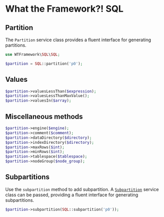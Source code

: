 # What the Framework?! SQL

## Partition
The `Partition` service class provides a fluent interface for generating partitions.
```php
use WTFramework\SQL\SQL;

$partition = SQL::partition('p0');
```

## Values
```php
$partition->valuesLessThan($expression);
$partition->valuesLessThanMaxValue();
$partition->valuesIn($array);
```

## Miscellaneous methods
```php
$partition->engine($engine);
$partition->comment($comment);
$partition->dataDirectory($directory);
$partition->indexDirectory($directory);
$partition->maxRows($int);
$partition->minRows($int);
$partition->tablespace($tablespace);
$partition->nodeGroup($node_group);
```

## Subpartitions
Use the `subpartition` method to add subpartition. A [`Subpartition`](services/subpartition.md) service class can be passed, providing a fluent interface for generating subpartitions.
```php
$partition->subpartition(SQL::subpartition('p0'));
```